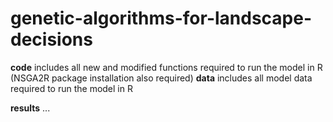# genetic-algorithms-for-landscape-decisions

**code** includes all new and modified functions required to run the model in R (NSGA2R package installation also required)
**data** includes all model data required to run the model in R

**results** ...
